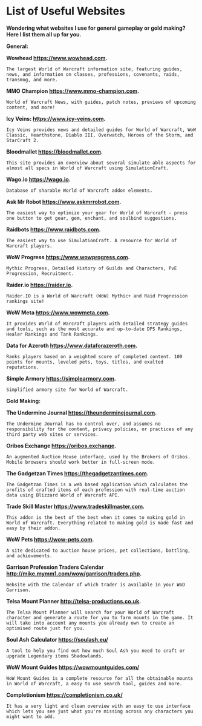 # List of Useful Websites

**Wondering what websites I use for general gameplay or gold making? Here I list them all up for you.**

**General:**

**Wowhead https://www.wowhead.com.**

`The largest World of Warcraft information site, featuring guides, news, and information on classes, professions, covenants, raids, transmog, and more.`

**MMO Champion https://www.mmo-champion.com.**

`World of Warcraft News, with guides, patch notes, previews of upcoming content, and more!`

**Icy Veins: https://www.icy-veins.com.**

`Icy Veins provides news and detailed guides for World of Warcraft, WoW Classic, Hearthstone, Diablo III, Overwatch, Heroes of the Storm, and StarCraft 2.`

**Bloodmallet https://bloodmallet.com.**

`This site provides an overview about several simulate able aspects for almost all specs in World of Warcraft using SimulationCraft.`

**Wago.io https://wago.io.**

`Database of sharable World of Warcraft addon elements.`

**Ask Mr Robot https://www.askmrrobot.com.**

`The easiest way to optimize your gear for World of Warcraft - press one button to get gear, gem, enchant, and soulbind suggestions.`

**Raidbots https://www.raidbots.com.**

`The easiest way to use SimulationCraft. A resource for World of Warcraft players.`

**WoW Progress https://www.wowprogress.com.**

`Mythic Progress, Detailed History of Guilds and Characters, PvE Progression, Recruitment.`

**Raider.io https://raider.io.**

`Raider.IO is a World of Warcraft (WoW) Mythic+ and Raid Progression rankings site!`

**WoW Meta https://www.wowmeta.com.**

`It provides World of Warcraft players with detailed strategy guides and tools, such as the most accurate and up-to-date DPS Rankings, Healer Rankings and Tank Rankings.`

**Data for Azeroth https://www.dataforazeroth.com.**

`Ranks players based on a weighted score of completed content. 100 points for mounts, leveled pets, toys, titles, and exalted reputations.`

**Simple Armory https://simplearmory.com.**

`Simplified armory site for World of Warcraft.`

**Gold Making:**

**The Undermine Journal https://theunderminejournal.com.**

`The Undermine Journal has no control over, and assumes no responsibility for the content, privacy policies, or practices of any third party web sites or services.`

**Oribos Exchange https://oribos.exchange.**

`An augmented Auction House interface, used by the Brokers of Oribos. Mobile browsers should work better in full-screen mode.`

**The Gadgetzan Times https://thegadgetzantimes.com.**

`The Gadgetzan Times is a web based application which calculates the profits of crafted items of each profession with real-time auction data using Blizzard World of Warcraft API.`

**Trade Skill Master https://www.tradeskillmaster.com.**

`This addon is the best of the best when it comes to making gold in World of Warcraft. Everything related to making gold is made fast and easy by their addon.`

**WoW Pets https://wow-pets.com.**

`A site dedicated to auction house prices, pet collections, battling, and achievements.`

**Garrison Profession Traders Calendar http://mike.mymm1.com/wow/garrison/traders.php.**

`Website with the Calendar of which trader is available in your WoD Garrison.`

**Telsa Mount Planner http://telsa-productions.co.uk.**

`The Telsa Mount Planner will search for your World of Warcraft character and generate a route for you to farm mounts in the game. It will take into account any mounts you already own to create an optimised route just for you.`

**Soul Ash Calculator https://soulash.eu/**

`A tool to help you find out how much Soul Ash you need to craft or upgrade Legendary items Shadowlands.`

**WoW Mount Guides https://wowmountguides.com/**

`WoW Mount Guides is a complete resource for all the obtainable mounts in World of Warcraft, a easy to use search tool, guides and more.`

**Completionism https://completionism.co.uk/**

`It has a very light and clean overview with an easy to use interface which lets you see just what you're missing across any characters you might want to add.`
